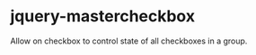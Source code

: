 jquery-mastercheckbox
=====================

Allow on checkbox to control state of all checkboxes in a group.
